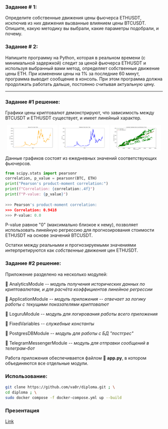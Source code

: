 ### Задание # 1:
Определите собственные движения цены фьючерса ETHUSDT, исключив из них движения вызванные влиянием цены BTCUSDT.
Опишите, какую методику вы выбрали, какие параметры подобрали, и почему.

### Задание # 2:
Напишите программу на Python, которая в реальном времени (с минимальной задержкой) следит за ценой фьючерса ETHUSDT
и используя выбранный вами метод, определяет собственные движение цены ETH. При изменении цены на 1% за последние 
60 минут, программа выводит сообщение в консоль. При этом программа должна продолжать работать дальше, постоянно 
считывая актуальную цену.

----

### Задание #1 решение:
Графики цены криптовалют демонстрируют, что зависимость между BTCUSDT и ETHUSDT существует, и имеет линейный характер.

<p float="left" align="center">
    <img alt="BTCUSDT scatter plot" src="AnalyticsModule/bitcoin_price.png" width="32%"/>
    <img alt="ETHUSDT scatter plot" src="AnalyticsModule/ethereum_price.png" width="32%"/>
    <img alt="ETHUSDT/BTCUSDT linear regression" src="AnalyticsModule/correlation_with_regression.png" width="32%"/>
</p>

Данные графиков состоят из ежедневных значений соответствующих фьючерсов. 

```python
from scipy.stats import pearsonr
correlation, p_value = pearsonr(BTC, ETH)
print("Pearson's product-moment correlation:")
print(f"Correlation: {correlation:.4f}")
print(f"P-value: {p_value}")

>>> Pearson's product-moment correlation:
>>> Correlation: 0.9418
>>> P-value: 0.0
```

P-value равное "0" (максимально близкое к нему), позволяет использовать линейную регрессию для прогнозирования
стоимости ETHUSDT на основе значений BTCUSDT.

Остатки между реальными и прогнозируемыми значениями интерпретируются как _собственные движения_ цен ETHUSDT.

### Задание #2 решение:

Приложение разделено на несколько модулей:

📁 AnalyticsModule -- _модуль получения исторических данных по криптовалютам, и для расчёта коэффициентов линейное регрессии_

📁 ApplicationModule -- _модуль приложения -- отвечает за логику работы с текущими показателями криптовалют_

📁 LoguruModule -- _модуль для логирования работы всего приложения_

📁 FixedVariables -- _служебные константы_

📁 PostgresDBModule -- _модуль для работы с БД "постгрес"_

📁 TelegramMessengerModule -- _модуль для отправки сообщений в телеграм-бот_

Работа приложения обеспечивается файлом 📄 __app.py__, в котором объединяются все отдельные модули.

### Использование:

```zsh
git clone https://github.com/va0r/diploma.git ; \
cd diploma ; \
sudo docker compose -f docker-compose.yml up --build 
```

### Презентация

[Link](https://www.notion.so/vialor/bff5aaa4842a4cb69051bd97fd6a950c?v=b3ba204c12014f88a14d8f515dbadd02 "TA7")
